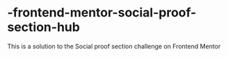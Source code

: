# -frontend-mentor-social-proof-section-hub
This is a solution to the Social proof section challenge on Frontend Mentor
